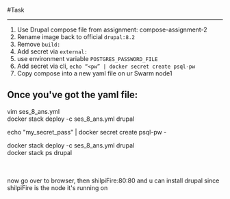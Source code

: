 #Task 
______
1. Use Drupal compose file from assignment: compose-assignment-2
2. Rename image back to official `drupal:8.2`
3. Remove `build:`
4. Add secret via `external:`
5. use environment variable `POSTGRES_PASSWORD_FILE`
6. Add secret via cli, `echo “<pw” | docker secret create psql-pw`
7. Copy compose into a new yaml file on ur Swarm node1

## Once you've got the yaml file: 
vim ses_8_ans.yml</br>
docker stack deploy -c ses_8_ans.yml drupal</br>

echo "my_secret_pass" | docker secret create psql-pw -</br>

docker stack deploy -c ses_8_ans.yml drupal</br>
docker stack ps drupal</br>
</br></br>

now go over to browser, then shilpiFire:80:80 and u can install drupal since shilpiFire is the node it's running on
